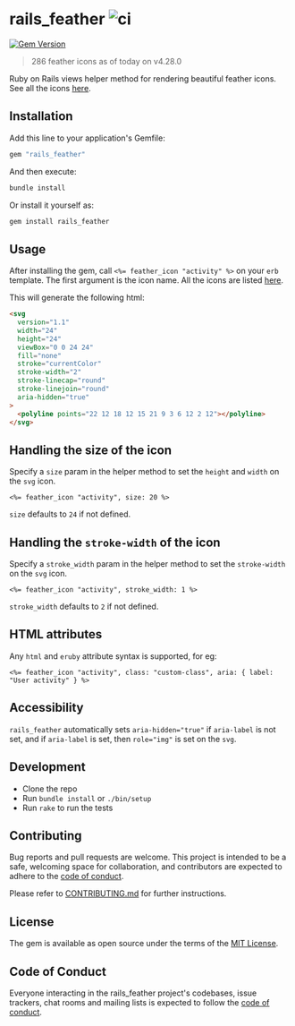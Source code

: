 # rails_feather ![ci](https://github.com/abeidahmed/rails_feather/actions/workflows/ci.yml/badge.svg)

[![Gem Version](https://badge.fury.io/rb/rails_feather.svg)](https://badge.fury.io/rb/rails_feather)

> 286 feather icons as of today on v4.28.0

Ruby on Rails views helper method for rendering beautiful feather icons. See all
the icons [here](https://feathericons.com).

## Installation

Add this line to your application's Gemfile:

```ruby
gem "rails_feather"
```

And then execute:

```bash
bundle install
```

Or install it yourself as:

```bash
gem install rails_feather
```

## Usage

After installing the gem, call `<%= feather_icon "activity" %>` on your `erb` template.
The first argument is the icon name. All the icons are listed [here](https://feathericons.com).

This will generate the following html:

```html
<svg
  version="1.1"
  width="24"
  height="24"
  viewBox="0 0 24 24"
  fill="none"
  stroke="currentColor"
  stroke-width="2"
  stroke-linecap="round"
  stroke-linejoin="round"
  aria-hidden="true"
>
  <polyline points="22 12 18 12 15 21 9 3 6 12 2 12"></polyline>
</svg>
```

## Handling the size of the icon

Specify a `size` param in the helper method to set the `height` and `width`
on the `svg` icon.

```erb
<%= feather_icon "activity", size: 20 %>
```

`size` defaults to `24` if not defined.

## Handling the `stroke-width` of the icon

Specify a `stroke_width` param in the helper method to set the `stroke-width`
on the `svg` icon.

```erb
<%= feather_icon "activity", stroke_width: 1 %>
```

`stroke_width` defaults to `2` if not defined.

## HTML attributes

Any `html` and `eruby` attribute syntax is supported, for eg:

```erb
<%= feather_icon "activity", class: "custom-class", aria: { label: "User activity" } %>
```

## Accessibility

`rails_feather` automatically sets `aria-hidden="true"` if `aria-label` is not
set, and if `aria-label` is set, then `role="img"` is set on the `svg`.

## Development

- Clone the repo
- Run `bundle install` or `./bin/setup`
- Run `rake` to run the tests

## Contributing

Bug reports and pull requests are welcome. This project is intended to be a
safe, welcoming space for collaboration, and contributors are expected to adhere
to the [code of conduct](https://github.com/abeidahmed/rails_feather/blob/main/CODE_OF_CONDUCT.md).

Please refer to [CONTRIBUTING.md](https://github.com/abeidahmed/rails_feather/blob/main/CONTRIBUTING.md)
for further instructions.

## License

The gem is available as open source under the terms of the [MIT License](https://opensource.org/licenses/MIT).

## Code of Conduct

Everyone interacting in the rails_feather project's codebases, issue trackers,
chat rooms and mailing lists is expected to follow the [code of conduct](https://github.com/abeidahmed/rails_feather/blob/main/CODE_OF_CONDUCT.md).
